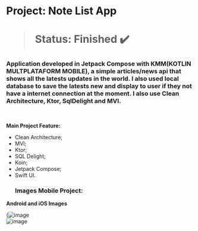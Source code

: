 <h1> Project: Note List App<h1> 

  > Status: Finished ✔️
  
  ### Application developed in Jetpack Compose with KMM(KOTLIN MULTPLATAFORM MOBILE), a simple articles/news api that shows all the latests updates in the world. I also used local database to save the latests new and display to user if they not have a internet connection at the moment. I also use Clean Architecture, Ktor, SqlDelight and MVI.
  
  <br>

  <strong>Main Project Feature: </strong>

 + Clean Architecture;
 + MVI;
 + Ktor;
 + SQL Delight;
 + Koin;
 + Jetpack Compose;
 + Swift UI.
   ### Images Mobile Project:

<strong>Android and iOS Images</strong>

(![image](https://github.com/user-attachments/assets/199bcfc6-cea0-44e4-ae8c-c15d47581ce2)
<br>
![image](https://github.com/user-attachments/assets/e2302e91-562f-4b6f-9327-779bc2f6682a)


